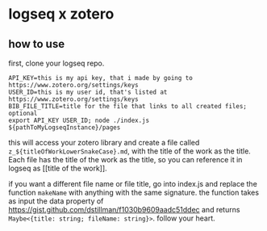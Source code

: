 # logseq x zotero

## how to use

first, clone your logseq repo. 

```
API_KEY=this is my api key, that i made by going to https://www.zotero.org/settings/keys
USER_ID=this is my user id, that's listed at https://www.zotero.org/settings/keys
BIB_FILE_TITLE=title for the file that links to all created files; optional
export API_KEY USER_ID; node ./index.js ${pathToMyLogseqInstance}/pages
```

this will access your zotero library and create a file called `z_${titleOfWorkLowerSnakeCase}.md`, with the title of the work as the title. Each file has the title of the work as the title, so you can reference it in logseq as [[title of the work]]. 

if you want a different file name or file title, go into index.js and replace the function `makeName` with anything with the same signature.  the function takes as input the data property of https://gist.github.com/dstillman/f1030b9609aadc51ddec and returns `Maybe<{title: string; fileName: string}>`. follow your heart.
